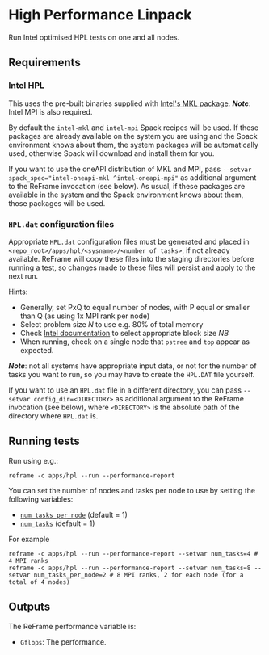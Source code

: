 # High Performance Linpack

Run Intel optimised HPL tests on one and all nodes.

## Requirements

### Intel HPL

This uses the pre-built binaries supplied with [Intel's MKL package](https://software.intel.com/content/www/us/en/develop/documentation/mkl-windows-developer-guide/top/intel-math-kernel-library-benchmarks/intel-distribution-for-linpack-benchmark/overview-of-the-intel-distribution-for-linpack-benchmark.html).
***Note***: Intel MPI is also required.

By default the `intel-mkl` and `intel-mpi` Spack recipes will be used.
If these packages are already available on the system you are using and the Spack environment knows about them, the system packages will be automatically used, otherwise Spack will download and install them for you.

If you want to use the oneAPI distribution of MKL and MPI, pass `--setvar spack_spec="intel-oneapi-mkl ^intel-oneapi-mpi"` as additional argument to the ReFrame invocation (see below).
As usual, if these packages are available in the system and the Spack environment knows about them, those packages will be used.

### `HPL.dat` configuration files

Appropriate `HPL.dat` configuration files must be generated and placed in `<repo_root>/apps/hpl/<sysname>/<number of tasks>`, if not already available.
ReFrame will copy these files into the staging directories before running a test, so changes made to these files will persist and apply to the next run.

Hints:
- Generally, set PxQ to equal number of nodes, with P equal or smaller than Q (as using 1x MPI rank per node)
- Select problem size *N* to use e.g. 80% of total memory
- Check [Intel documentation](https://software.intel.com/content/www/us/en/develop/documentation/mkl-linux-developer-guide/top/intel-math-kernel-library-benchmarks/intel-distribution-for-linpack-benchmark/configuring-parameters.html) to select appropriate block size *NB*
- When running, check on a single node that `pstree` and `top` appear as expected.

***Note***: not all systems have appropriate input data, or not for the number of tasks you want to run, so you may have to create the `HPL.DAT` file yourself.

If you want to use an `HPL.dat` file in a different directory, you can pass `--setvar config_dir=<DIRECTORY>` as additional argument to the ReFrame invocation (see below), where `<DIRECTORY>` is the absolute path of the directory where `HPL.dat` is.

## Running tests

Run using e.g.:

```
reframe -c apps/hpl --run --performance-report
```

You can set the number of nodes and tasks per node to use by setting the following variables:

* [`num_tasks_per_node`](https://reframe-hpc.readthedocs.io/en/stable/regression_test_api.html#reframe.core.pipeline.RegressionTest.num_tasks_per_node) (default = 1)
* [`num_tasks`](https://reframe-hpc.readthedocs.io/en/stable/regression_test_api.html#reframe.core.pipeline.RegressionTest.num_tasks) (default = 1)

For example

```
reframe -c apps/hpl --run --performance-report --setvar num_tasks=4 # 4 MPI ranks
reframe -c apps/hpl --run --performance-report --setvar num_tasks=8 --setvar num_tasks_per_node=2 # 8 MPI ranks, 2 for each node (for a total of 4 nodes)
```

## Outputs

The ReFrame performance variable is:

- `Gflops`: The performance.
